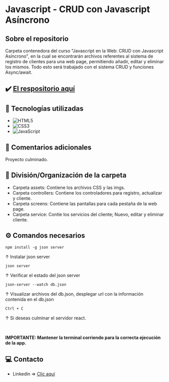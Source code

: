 # Javascript - CRUD con Javascript Asíncrono

## Sobre el repositorio
Carpeta contenedora del curso "Javascript en la Web: CRUD con Javascript Asíncrono", en la cual se encontrarán archivos referentes al sistema de registro de clientes para una web page, permitiendo añadir, editar y eliminar los mismos. Todo esto será trabajado con el sistema CRUD y funciones Async/await.

## ✔️ [El respositorio aquí](https://github.com/K3yJey/javascript-CRUD_JSAsincrono.git)

## 🔧 Tecnologías utilizadas
* ![HTML5](https://img.shields.io/badge/html5-%23E34F26.svg?style=for-the-badge&logo=html5&logoColor=white)
* ![CSS3](https://img.shields.io/badge/css3-%231572B6.svg?style=for-the-badge&logo=css3&logoColor=white)
* ![JavaScript](https://img.shields.io/badge/javascript-%23323330.svg?style=for-the-badge&logo=javascript&logoColor=%23F7DF1E)

## 📌 Comentarios adicionales 
Proyecto culminado.

## 📂 División/Organización de la carpeta
* Carpeta assets: Contiene los archivos CSS y las imgs.
* Carpeta controllers: Contiene los controladores para registro, actualizar y cliente.
* Carpeta screens: Contiene las pantallas para cada pestaña de la web page.
* Carpeta service: Contie los servicios del cliente; Nuevo, editar y eliminar cliente.

## ⚙️ Comandos necesarios
``` console
npm install -g json server
```
↑ Instalar json server

``` console
json server
```
↑ Verificar el estado del json server 

``` console
json-server --watch db.json
```
↑ Visualizar archivos del db.json, desplegar url con la información contenida en el db.json

``` console
Ctrl + C 
``` 
↑ Si deseas culminar el servidor react.

<br/>

**IMPORTANTE: Mantener la terminal corriendo para la correcta ejecución de la app.**

## 💻 Contacto
* Linkedin => [Clic aquí](https://www.linkedin.com/in/k3yjey-dev/)